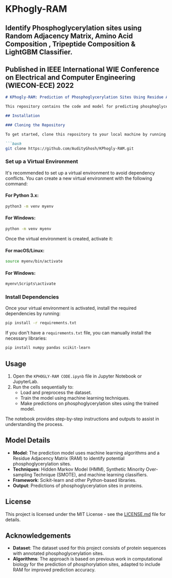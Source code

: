 # KPhogly-RAM

## Identify Phosphoglycerylation sites using Random Adjacency Matrix, Amino Acid Composition , Tripeptide Composition & LightGBM Classifier. 
## Published in IEEE International WIE Conference on Electrical and Computer Engineering (WIECON-ECE) 2022

```markdown
# KPhogly-RAM: Prediction of Phosphoglycerylation Sites Using Residue Adjacency Matrix

This repository contains the code and model for predicting phosphoglycerylation sites in proteins using the Residue Adjacency Matrix (RAM). The model leverages machine learning techniques to identify potential phosphoglycerylation sites, which can be helpful for understanding protein function and interaction.

## Installation

### Cloning the Repository

To get started, clone this repository to your local machine by running the following command:

```bash
git clone https://github.com/AudityGhosh/KPhogly-RAM.git
```

### Set up a Virtual Environment

It's recommended to set up a virtual environment to avoid dependency conflicts. You can create a new virtual environment with the following command:

#### For Python 3.x:

```bash
python3 -m venv myenv
```

#### For Windows:

```bash
python -m venv myenv
```

Once the virtual environment is created, activate it:

#### For macOS/Linux:

```bash
source myenv/bin/activate
```

#### For Windows:

```bash
myenv\Scripts\activate
```

### Install Dependencies

Once your virtual environment is activated, install the required dependencies by running:

```bash
pip install -r requirements.txt
```

If you don't have a `requirements.txt` file, you can manually install the necessary libraries:

```bash
pip install numpy pandas scikit-learn
```

## Usage

1. Open the `KPHOGLY-RAM CODE.ipynb` file in Jupyter Notebook or JupyterLab.
2. Run the cells sequentially to:
   - Load and preprocess the dataset.
   - Train the model using machine learning techniques.
   - Make predictions on phosphoglycerylation sites using the trained model.

The notebook provides step-by-step instructions and outputs to assist in understanding the process.

## Model Details

- **Model**: The prediction model uses machine learning algorithms and a Residue Adjacency Matrix (RAM) to identify potential phosphoglycerylation sites.
- **Techniques**: Hidden Markov Model (HMM), Synthetic Minority Over-sampling Technique (SMOTE), and machine learning classifiers.
- **Framework**: Scikit-learn and other Python-based libraries.
- **Output**: Predictions of phosphoglycerylation sites in proteins.

## License

This project is licensed under the MIT License - see the [LICENSE.md](LICENSE.md) file for details.

## Acknowledgements

- **Dataset**: The dataset used for this project consists of protein sequences with annotated phosphoglycerylation sites.
- **Algorithms**: The approach is based on previous work in computational biology for the prediction of phosphorylation sites, adapted to include RAM for improved prediction accuracy.
```

